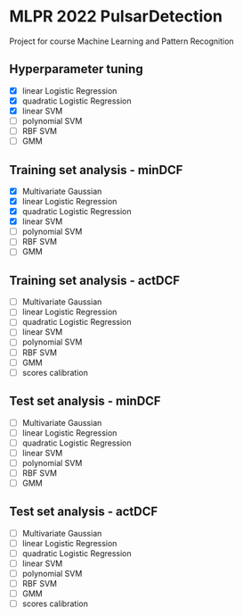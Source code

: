 # MLPR 2022 PulsarDetection
 Project for course Machine Learning and Pattern Recognition

## Hyperparameter tuning
-[x] linear Logistic Regression
-[x] quadratic Logistic Regression
-[x] linear SVM
-[ ] polynomial SVM
-[ ] RBF SVM
-[ ] GMM

## Training set analysis - minDCF
-[x] Multivariate Gaussian
-[x] linear Logistic Regression
-[x] quadratic Logistic Regression
-[x] linear SVM
-[ ] polynomial SVM
-[ ] RBF SVM
-[ ] GMM

## Training set analysis - actDCF
-[ ] Multivariate Gaussian
-[ ] linear Logistic Regression
-[ ] quadratic Logistic Regression
-[ ] linear SVM
-[ ] polynomial SVM
-[ ] RBF SVM
-[ ] GMM
-[ ] scores calibration

## Test set analysis - minDCF
-[ ] Multivariate Gaussian
-[ ] linear Logistic Regression
-[ ] quadratic Logistic Regression
-[ ] linear SVM
-[ ] polynomial SVM
-[ ] RBF SVM
-[ ] GMM

## Test set analysis - actDCF
-[ ] Multivariate Gaussian
-[ ] linear Logistic Regression
-[ ] quadratic Logistic Regression
-[ ] linear SVM
-[ ] polynomial SVM
-[ ] RBF SVM
-[ ] GMM
-[ ] scores calibration